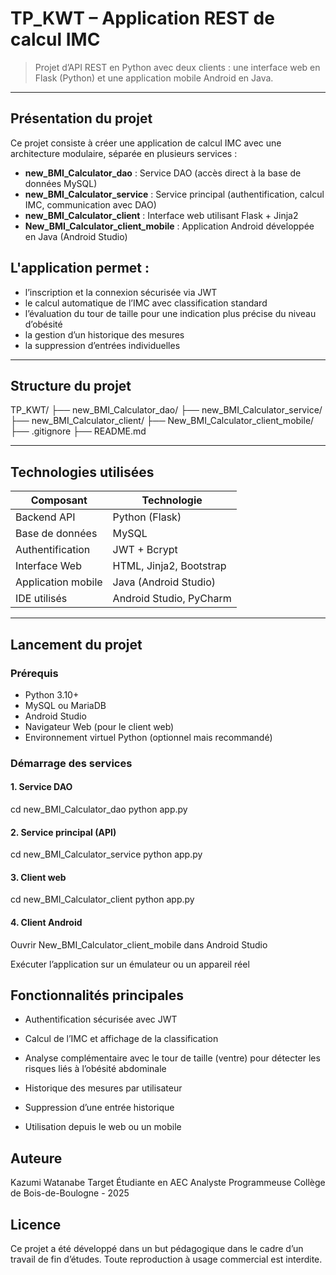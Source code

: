 # TP_KWT – Application REST de calcul IMC

> Projet d’API REST en Python avec deux clients : une interface web en Flask (Python) et une application mobile Android en Java.

---

##  Présentation du projet

Ce projet consiste à créer une application de calcul IMC avec une architecture modulaire, séparée en plusieurs services :

- **new_BMI_Calculator_dao** : Service DAO (accès direct à la base de données MySQL)
- **new_BMI_Calculator_service** : Service principal (authentification, calcul IMC, communication avec DAO)
- **new_BMI_Calculator_client** : Interface web utilisant Flask + Jinja2
- **New_BMI_Calculator_client_mobile** : Application Android développée en Java (Android Studio)

## L'application permet :
- l’inscription et la connexion sécurisée via JWT
- le calcul automatique de l’IMC avec classification standard
- l’évaluation du tour de taille pour une indication plus précise du niveau d’obésité
- la gestion d’un historique des mesures
- la suppression d’entrées individuelles

---

##  Structure du projet

TP_KWT/
├── new_BMI_Calculator_dao/
├── new_BMI_Calculator_service/
├── new_BMI_Calculator_client/
├── New_BMI_Calculator_client_mobile/
├── .gitignore
├── README.md


---

##  Technologies utilisées

| Composant        | Technologie                  |
|------------------|------------------------------|
| Backend API       | Python (Flask)               |
| Base de données   | MySQL                        |
| Authentification  | JWT + Bcrypt                 |
| Interface Web     | HTML, Jinja2, Bootstrap      |
| Application mobile| Java (Android Studio)        |
| IDE utilisés      | Android Studio, PyCharm      |

---

##  Lancement du projet

###  Prérequis

- Python 3.10+
- MySQL ou MariaDB
- Android Studio
- Navigateur Web (pour le client web)
- Environnement virtuel Python (optionnel mais recommandé)

###  Démarrage des services

#### 1. Service DAO

cd new_BMI_Calculator_dao
python app.py

#### 2. Service principal (API)

cd new_BMI_Calculator_service
python app.py

#### 3. Client web

cd new_BMI_Calculator_client
python app.py

#### 4. Client Android
Ouvrir New_BMI_Calculator_client_mobile dans Android Studio

Exécuter l’application sur un émulateur ou un appareil réel


## Fonctionnalités principales

 - Authentification sécurisée avec JWT

 - Calcul de l’IMC et affichage de la classification
 
 - Analyse complémentaire avec le tour de taille (ventre) pour détecter les risques liés à l’obésité abdominale

 - Historique des mesures par utilisateur

 - Suppression d’une entrée historique

 - Utilisation depuis le web ou un mobile
 
 
## Auteure
Kazumi Watanabe Target
Étudiante en AEC Analyste Programmeuse
Collège de Bois-de-Boulogne - 2025

##  Licence
Ce projet a été développé dans un but pédagogique dans le cadre d’un travail de fin d’études.
Toute reproduction à usage commercial est interdite.